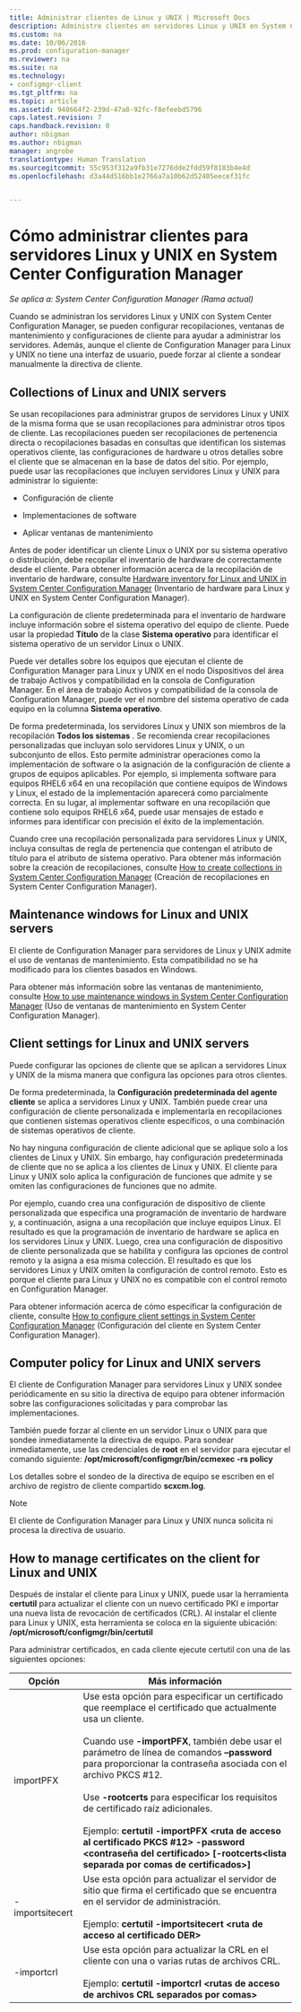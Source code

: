 ```yaml
---
title: Administrar clientes de Linux y UNIX | Microsoft Docs
description: Administre clientes en servidores Linux y UNIX en System Center Configuration Manager.
ms.custom: na
ms.date: 10/06/2016
ms.prod: configuration-manager
ms.reviewer: na
ms.suite: na
ms.technology:
- configmgr-client
ms.tgt_pltfrm: na
ms.topic: article
ms.assetid: 948664f2-239d-47a8-92fc-f8efeebd5796
caps.latest.revision: 7
caps.handback.revision: 0
author: nbigman
ms.author: nbigman
manager: angrobe
translationtype: Human Translation
ms.sourcegitcommit: 55c953f312a9fb31e7276dde2fdd59f8183b4e4d
ms.openlocfilehash: d3a44d516bb1e2766a7a10b62d52405eecef31fc


---
```

# <a name="how-to-manage-clients-for-linux-and-unix-servers-in-system-center-configuration-manager"></a>Cómo administrar clientes para servidores Linux y UNIX en System Center Configuration Manager

*Se aplica a: System Center Configuration Manager (Rama actual)*

Cuando se administran los servidores Linux y UNIX con System Center Configuration Manager, se pueden configurar recopilaciones, ventanas de mantenimiento y configuraciones de cliente para ayudar a administrar los servidores. Además, aunque el cliente de Configuration Manager para Linux y UNIX no tiene una interfaz de usuario, puede forzar al cliente a sondear manualmente la directiva de cliente.

##  <a name="a-namebkmkcollectionsforlnua-collections-of-linux-and-unix-servers"></a><a name="BKMK_CollectionsforLnU"></a> Collections of Linux and UNIX servers  
 Se usan recopilaciones para administrar grupos de servidores Linux y UNIX de la misma forma que se usan recopilaciones para administrar otros tipos de cliente. Las recopilaciones pueden ser recopilaciones de pertenencia directa o recopilaciones basadas en consultas que identifican los sistemas operativos cliente, las configuraciones de hardware u otros detalles sobre el cliente que se almacenan en la base de datos del sitio. Por ejemplo, puede usar las recopilaciones que incluyen servidores Linux y UNIX para administrar lo siguiente:  

-   Configuración de cliente  

-   Implementaciones de software  

-   Aplicar ventanas de mantenimiento  

 Antes de poder identificar un cliente Linux o UNIX por su sistema operativo o distribución, debe recopilar el inventario de hardware de correctamente desde el cliente. Para obtener información acerca de la recopilación de inventario de hardware, consulte [Hardware inventory for Linux and UNIX in System Center Configuration Manager](../../../core/clients/manage/inventory/hardware-inventory-for-linux-and-unix.md) (Inventario de hardware para Linux y UNIX en System Center Configuration Manager).  

 La configuración de cliente predeterminada para el inventario de hardware incluye información sobre el sistema operativo del equipo de cliente. Puede usar la propiedad **Título** de la clase **Sistema operativo** para identificar el sistema operativo de un servidor Linux o UNIX.  

 Puede ver detalles sobre los equipos que ejecutan el cliente de Configuration Manager para Linux y UNIX en el nodo Dispositivos del área de trabajo Activos y compatibilidad en la consola de Configuration Manager. En el área de trabajo Activos y compatibilidad de la consola de Configuration Manager, puede ver el nombre del sistema operativo de cada equipo en la columna **Sistema operativo**.  

 De forma predeterminada, los servidores Linux y UNIX son miembros de la recopilación **Todos los sistemas** . Se recomienda crear recopilaciones personalizadas que incluyan solo servidores Linux y UNIX, o un subconjunto de ellos. Esto permite administrar operaciones como la implementación de software o la asignación de la configuración de cliente a grupos de equipos aplicables. Por ejemplo, si implementa software para equipos RHEL6 x64 en una recopilación que contiene equipos de Windows y Linux, el estado de la implementación aparecerá como parcialmente correcta. En su lugar, al implementar software en una recopilación que contiene solo equipos RHEL6 x64, puede usar mensajes de estado e informes para identificar con precisión el éxito de la implementación.  

 Cuando cree una recopilación personalizada para servidores Linux y UNIX, incluya consultas de regla de pertenencia que contengan el atributo de título para el atributo de sistema operativo. Para obtener más información sobre la creación de recopilaciones, consulte [How to create collections in System Center Configuration Manager](../../../core/clients/manage/collections/create-collections.md) (Creación de recopilaciones en System Center Configuration Manager).  

##  <a name="a-namebkmkmaintenancewindowsforlnua-maintenance-windows-for-linux-and-unix-servers"></a><a name="BKMK_MaintenanceWindowsforLnU"></a> Maintenance windows for Linux and UNIX servers  
 El cliente de Configuration Manager para servidores de Linux y UNIX admite el uso de ventanas de mantenimiento. Esta compatibilidad no se ha modificado para los clientes basados en Windows.  

 Para obtener más información sobre las ventanas de mantenimiento, consulte [How to use maintenance windows in System Center Configuration Manager](../../../core/clients/manage/collections/use-maintenance-windows.md) (Uso de ventanas de mantenimiento en System Center Configuration Manager).  

##  <a name="a-namebkmkclientsettingsforlnua-client-settings-for-linux-and-unix-servers"></a><a name="BKMK_ClientSettingsforLnU"></a> Client settings for Linux and UNIX servers  
 Puede configurar las opciones de cliente que se aplican a servidores Linux y UNIX de la misma manera que configura las opciones para otros clientes.  

 De forma predeterminada, la **Configuración predeterminada del agente cliente** se aplica a servidores Linux y UNIX. También puede crear una configuración de cliente personalizada e implementarla en recopilaciones que contienen sistemas operativos cliente específicos, o una combinación de sistemas operativos de cliente.  

 No hay ninguna configuración de cliente adicional que se aplique solo a los clientes de Linux y UNIX. Sin embargo, hay configuración predeterminada de cliente que no se aplica a los clientes de Linux y UNIX. El cliente para Linux y UNIX solo aplica la configuración de funciones que admite y se omiten las configuraciones de funciones que no admite.  

 Por ejemplo, cuando crea una configuración de dispositivo de cliente personalizada que especifica una programación de inventario de hardware y, a continuación, asigna a una recopilación que incluye equipos Linux. El resultado es que la programación de inventario de hardware se aplica en los servidores Linux y UNIX. Luego, crea una configuración de dispositivo de cliente personalizada que se habilita y configura las opciones de control remoto y la asigna a esa misma colección. El resultado es que los servidores Linux y UNIX omiten la configuración de control remoto. Esto es porque el cliente para Linux y UNIX no es compatible con el control remoto en Configuration Manager.  

 Para obtener información acerca de cómo especificar la configuración de cliente, consulte [How to configure client settings in System Center Configuration Manager](../../../core/clients/deploy/configure-client-settings.md) (Configuración del cliente en System Center Configuration Manager).  

##  <a name="a-namebkmkpolicyforlnua-computer-policy-for-linux-and-unix-servers"></a><a name="BKMK_PolicyforLnU"></a> Computer policy for Linux and UNIX servers  
 El cliente de Configuration Manager para servidores Linux y UNIX sondee periódicamente en su sitio la directiva de equipo para obtener información sobre las configuraciones solicitadas y para comprobar las implementaciones.  

 También puede forzar al cliente en un servidor Linux o UNIX para que sondee inmediatamente la directiva de equipo. Para sondear inmediatamente, use las credenciales de **root** en el servidor para ejecutar el comando siguiente: **/opt/microsoft/configmgr/bin/ccmexec -rs policy**  

 Los detalles sobre el sondeo de la directiva de equipo se escriben en el archivo de registro de cliente compartido **scxcm.log**.  

> [!NOTE]  
>  El cliente de Configuration Manager para Linux y UNIX nunca solicita ni procesa la directiva de usuario.  

##  <a name="a-namebkmkmanagelinuxcertsa-how-to-manage-certificates-on-the-client-for-linux-and-unix"></a><a name="BKMK_ManageLinuxCerts"></a> How to manage certificates on the client for Linux and UNIX  
 Después de instalar el cliente para Linux y UNIX, puede usar la herramienta **certutil** para actualizar el cliente con un nuevo certificado PKI e importar una nueva lista de revocación de certificados (CRL). Al instalar el cliente para Linux y UNIX, esta herramienta se coloca en la siguiente ubicación: **/opt/microsoft/configmgr/bin/certutil**  

 Para administrar certificados, en cada cliente ejecute certutil con una de las siguientes opciones:  

|Opción|Más información|  
|------------|----------------------|  
|importPFX|Use esta opción para especificar un certificado que reemplace el certificado que actualmente usa un cliente.<br /><br /> Cuando use **-importPFX**, también debe usar el parámetro de línea de comandos **–password** para proporcionar la contraseña asociada con el archivo PKCS #12.<br /><br /> Use **-rootcerts** para especificar los requisitos de certificado raíz adicionales.<br /><br /> Ejemplo: **certutil -importPFX &lt;ruta de acceso al certificado PKCS #12> -password &lt;contraseña del certificado\> [-rootcerts&lt;lista separada por comas de certificados>]**|  
|-importsitecert|Use esta opción para actualizar el servidor de sitio que firma el certificado que se encuentra en el servidor de administración.<br /><br /> Ejemplo: **certutil -importsitecert &lt;ruta de acceso al certificado DER\>**|  
|-importcrl|Use esta opción para actualizar la CRL en el cliente con una o varias rutas de archivos CRL.<br /><br /> Ejemplo: **certutil -importcrl &lt;rutas de acceso de archivos CRL separados por comas\>**|  



<!--HONumber=Dec16_HO3-->


